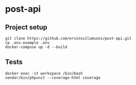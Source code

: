 # post-api

## Project setup
```
git clone https://github.com/ervinsvilumsons/post-api.git
cp .env.example .env
docker-compose up -d --build
```

## Tests
```
docker exec -it workspace /bin/bash
vendor/bin/phpunit --coverage-html coverage
```

